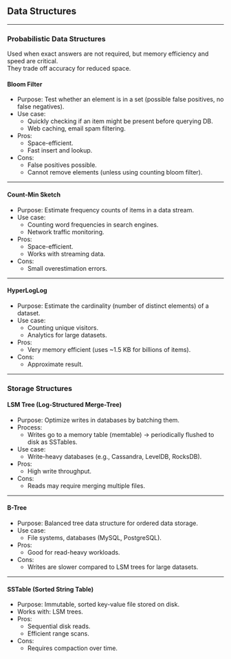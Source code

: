 ## Data Structures

---

### **Probabilistic Data Structures**
Used when exact answers are not required, but memory efficiency and speed are critical.  
They trade off accuracy for reduced space.

#### **Bloom Filter**
* Purpose: Test whether an element is in a set (possible false positives, no false negatives).
* Use case:  
  * Quickly checking if an item might be present before querying DB.
  * Web caching, email spam filtering.
* Pros:
  * Space-efficient.
  * Fast insert and lookup.
* Cons:
  * False positives possible.
  * Cannot remove elements (unless using counting bloom filter).

---

#### **Count-Min Sketch**
* Purpose: Estimate frequency counts of items in a data stream.
* Use case:  
  * Counting word frequencies in search engines.
  * Network traffic monitoring.
* Pros:
  * Space-efficient.
  * Works with streaming data.
* Cons:
  * Small overestimation errors.

---

#### **HyperLogLog**
* Purpose: Estimate the cardinality (number of distinct elements) of a dataset.
* Use case:
  * Counting unique visitors.
  * Analytics for large datasets.
* Pros:
  * Very memory efficient (uses ~1.5 KB for billions of items).
* Cons:
  * Approximate result.

---

### **Storage Structures**

#### **LSM Tree (Log-Structured Merge-Tree)**
* Purpose: Optimize writes in databases by batching them.
* Process:
  * Writes go to a memory table (memtable) → periodically flushed to disk as SSTables.
* Use case:
  * Write-heavy databases (e.g., Cassandra, LevelDB, RocksDB).
* Pros:
  * High write throughput.
* Cons:
  * Reads may require merging multiple files.

---

#### **B-Tree**
* Purpose: Balanced tree data structure for ordered data storage.
* Use case:
  * File systems, databases (MySQL, PostgreSQL).
* Pros:
  * Good for read-heavy workloads.
* Cons:
  * Writes are slower compared to LSM trees for large datasets.

---

#### **SSTable (Sorted String Table)**
* Purpose: Immutable, sorted key-value file stored on disk.
* Works with: LSM trees.
* Pros:
  * Sequential disk reads.
  * Efficient range scans.
* Cons:
  * Requires compaction over time.

